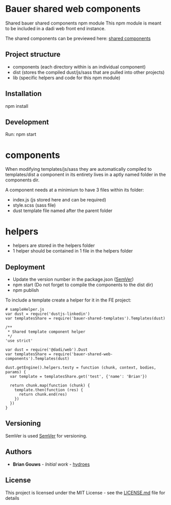 # Bauer shared web components

Shared bauer shared components npm module
This npm module is meant to be included in a dadi web front end instance.

The shared components can be previewed here:
[shared components](https://bauerxcel.github.io/int-content-shared-libs/)

## Project structure
- components (each directory within is an individual component)
- dist (stores the compiled dust/js/sass that are pulled into other projects)
- lib (specific helpers and code for this npm module)

## Installation
npm install


## Development
Run:
npm start

# components
When modifying templates/js/sass they are automatically compiled to templates/dist
a component in its entirety lives in a aptly named folder in the components dir.

A component needs at a minimium to have 3 files within its folder:
- index.js (js stored here and can be required)
- style.scss (sass file)
- dust template file named after the parent folder

# helpers
- helpers are stored in the helpers folder
- 1 helper should be contained in 1 file in the helpers folder


## Deployment
- Update the version number in the package.json ([SemVer](http://semver.org/))
- npm start (Do not forget to compile the components to the dist dir)
- npm publish


To include a template create a helper for it in the FE project:
```
# sampleHelper.js
var dust = require('dustjs-linkedin')
var templatesShare = require('bauer-shared-templates').Templates(dust)

/**
 * Shared template component helper
 */
'use strict'

var dust = require('@dadi/web').Dust
var templatesShare = require('bauer-shared-web-components').Templates(dust)

dust.getEngine().helpers.testy = function (chunk, context, bodies, params) {
  var template = templatesShare.get('test', {'name': 'Brian'})

  return chunk.map(function (chunk) {
    template.then(function (res) {
      return chunk.end(res)
    })
  })
}

```


## Versioning

SemVer is used [SemVer](http://semver.org/) for versioning.

## Authors

* **Brian Gouws** - *Initial work* - [hydroes](https://github.com/hydroes)


## License

This project is licensed under the MIT License - see the [LICENSE.md](LICENSE.md) file for details


